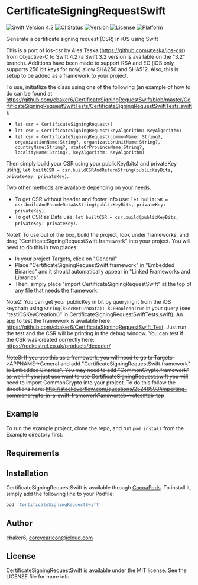 # CertificateSigningRequestSwift
![Swift Version 4.2](https://img.shields.io/badge/Swift-v4.2-yellow.svg)
[![CI Status](https://img.shields.io/travis/cbaker6/CertificateSigningRequestSwift.svg?style=flat)](https://travis-ci.org/cbaker6/CertificateSigningRequestSwift)
[![Version](https://img.shields.io/cocoapods/v/CertificateSigningRequestSwift.svg?style=flat)](https://cocoapods.org/pods/CertificateSigningRequestSwift)
[![License](https://img.shields.io/cocoapods/l/CertificateSigningRequestSwift.svg?style=flat)](https://cocoapods.org/pods/CertificateSigningRequestSwift)
[![Platform](https://img.shields.io/cocoapods/p/CertificateSigningRequestSwift.svg?style=flat)](https://cocoapods.org/pods/CertificateSigningRequestSwift)

Generate a certificate signing request (CSR) in iOS using Swift

This is a port of ios-csr by Ales Teska (https://github.com/ateska/ios-csr) from Objective-C to Swift 4.2 (a Swift 3.2 version is available on the "3.2" branch).
Additions have been made to support RSA and EC (iOS only supports 256 bit keys for now) allow SHA256 and SHA512. Also, this is setup to be added as a framework to your project.

To use, initiatlize the class using one of the following (an example of how to do can be found at https://github.com/cbaker6/CertificateSigningRequestSwift/blob/master/CertificateSigningRequestSwiftTests/CertificateSigningRequestSwiftTests.swift): 
- `let csr = CertificateSigningRequest()`
- `let csr = CertificateSigningRequest(keyAlgorithm: KeyAlgorithm)`
- `let csr = CertificateSigningRequest(commonName: String?, organizationName:String?, organizationUnitName:String?, countryName:String?, stateOrProvinceName:String?, localityName:String?, keyAlgorithm: KeyAlgorithm)`

Then simply build your CSR using your publicKey(bits) and privateKey using, `let builtCSR = csr.buildCSRAndReturnString(publicKeyBits, privateKey: privateKey)`.

Two other methods are available depending on your needs.

- To get CSR without header and footer info use: `let builtCSR = csr.buildAndEncodeDataAsString(publicKeyBits, privateKey: privateKey)`.
- To get CSR as Data use: `let builtCSR = csr.build(publicKeyBits, privateKey: privateKey)`.

Note1: To use out of the box, build the project, look under frameworks, and drag "CertificateSigningRequestSwift.framework" into your project. You will need to do this in two places:

- In your project Targets, click on "General"
- Place "CertificateSigningRequestSwift.framework" in "Embedded Binaries" and it should automatically appear in "Linked Frameworks and Libraries"
- Then, simply place "import CertificateSigningRequestSwift" at the top of any file that needs the framework.

Note2: You can get your publicKey in bit by querying it from the iOS keychain using `String(kSecReturnData): kCFBooleanTrue` in your query (see "testiOSKeyCreation()" in CertificateSigningRequestSwiftTests.swift).  An app to test the framework is available here: https://github.com/cbaker6/CertificateSigningRequestSwift_Test. Just run the test and the CSR will be printing in the debug window. You can test if the CSR was created correctly here: https://redkestrel.co.uk/products/decoder/

~~Note3: If you use this as a framework, you will need to go to Targets->APPNAME->General and add "CertificateSigningRequestSwift.framework" to Embedded Binaries". You may need to add "CommonCrypto.framework" as well. If you just use want to use CertificateSigningRequest.swift you will need to import CommonCrypto into your project. To do this follow the directions here: http://stackoverflow.com/questions/25248598/importing-commoncrypto-in-a-swift-framework?answertab=votes#tab-top~~

## Example

To run the example project, clone the repo, and run `pod install` from the Example directory first.

## Requirements

## Installation

CertificateSigningRequestSwift is available through [CocoaPods](https://cocoapods.org). To install
it, simply add the following line to your Podfile:

```ruby
pod 'CertificateSigningRequestSwift'
```

## Author

cbaker6, coreyearleon@icloud.com

## License

CertificateSigningRequestSwift is available under the MIT license. See the LICENSE file for more info.
